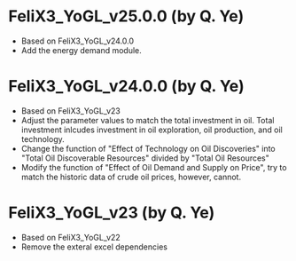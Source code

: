 # FeliX3_YoGL_v25.0.0 (by Q. Ye)
- Based on FeliX3_YoGL_v24.0.0
- Add the energy demand module.

# FeliX3_YoGL_v24.0.0 (by Q. Ye)
- Based on FeliX3_YoGL_v23
- Adjust the parameter values to match the total investment in oil. Total investment inlcudes investment in oil exploration, oil production, and oil technology.
- Change the function of "Effect of Technology on Oil Discoveries" into "Total Oil Discoverable Resources" divided by "Total Oil Resources"
- Modify the function of "Effect of Oil Demand and Supply on Price", try to match the historic data of crude oil prices, however, cannot.

# FeliX3_YoGL_v23 (by Q. Ye)
- Based on FeliX3_YoGL_v22
- Remove the exteral excel dependencies